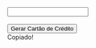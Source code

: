 <div class="input-container">
 <input id="vlrGerado" class="input-gerador" type="text" readonly><br><br>
 <i id="iconCopy" class="icon icon-16 icon-copy" onclick="copiarTexto() "></i>
  <button onclick="
    document.getElementById('vlrGerado').value = cartaoCredito(true).numero; toggleIcon();">
    Gerar Cartão de Crédito
  </button>
  <div id="msgCopiado" class="copiado">Copiado!</div>
</div>
